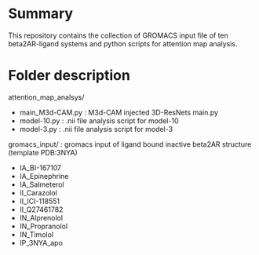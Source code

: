 # Summary
This repository contains the collection of GROMACS input file of ten beta2AR-ligand systems and python scripts for attention map analysis.

# Folder description
attention_map_analsys/
 - main_M3d-CAM.py  : M3d-CAM injected 3D-ResNets main.py
 - model-10.py      : .nii file analysis script for model-10
 - model-3.py       : .nii file analysis script for model-3

gromacs_input/       : gromacs input of ligand bound inactive beta2AR structure (template PDB:3NYA) 
 - IA_BI-167107
 - IA_Epinephrine
 - IA_Salmeterol
 - II_Carazolol
 - II_ICI-118551
 - II_Q27461782
 - IN_Alprenolol
 - IN_Propranolol
 - IN_Timolol 
 - IP_3NYA_apo

